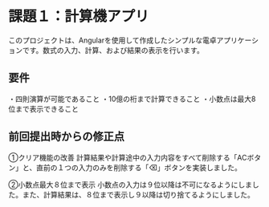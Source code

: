 # 課題１：計算機アプリ

このプロジェクトは、Angularを使用して作成したシンプルな電卓アプリケーションです。数式の入力、計算、および結果の表示を行います。

## 要件
・四則演算が可能であること
・10億の桁まで計算できること
・小数点は最大8位まで表示できること

## 前回提出時からの修正点
①クリア機能の改善
計算結果や計算途中の入力内容をすべて削除する「ACボタン」と、直前の１つの入力のみを削除する「⌫」ボタンを実装しました。

②小数点最大８位まで表示
小数点の入力は９位以降は不可になるようにしました。また、計算結果は、８位まで表示し９以降は切り捨てるようにしました。